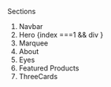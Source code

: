 Sections 
1. Navbar
2. Hero {index ===1 && div }
3. Marquee
4. About
5. Eyes
6. Featured Products
7. ThreeCards